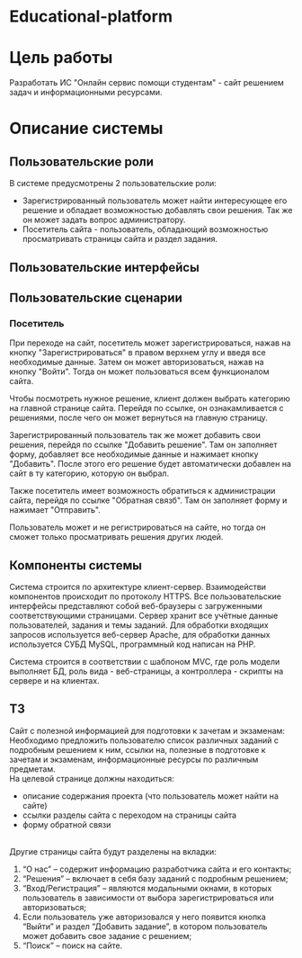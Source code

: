 # Educational-platform
# Цель работы

Разработать ИС "Онлайн сервис помощи студентам" - сайт решением задач и информационными ресурсами.

# Описание системы

## Пользовательские роли

В системе предусмотрены 2 пользовательские роли:

* Зарегистрированный пользователь может найти интересующее его решение и обладает возможностью добавлять свои решения. Так же он может задать вопрос администратору.
* Посетитель сайта - пользователь, обладающий возможностью просматривать страницы сайта и раздел задания.

## Пользовательские интерфейсы

## Пользовательские сценарии

### Посетитель

При переходе на сайт, посетитель может зарегистрироваться, нажав на кнопку "Зарегистрироваться" в правом верхнем углу и введя все необходимые данные. Затем он может авторизоваться, нажав на кнопку "Войти". Тогда он может пользоваться всем функционалом сайта.

Чтобы посмотреть нужное решение, клиент должен выбрать категорию на главной странице сайта. Перейдя по ссылке, он ознакамливается с решениями, после чего он может вернуться на главную страницу.

Зарегистрированный пользователь так же может добавить свои решения, перейдя по ссылке "Добавить решение". Там он заполняет форму, добавляет все необходимые данные и нажимает кнопку "Добавить". После этого его решение будет автоматически добавлен на сайт в ту категорию, которую он выбрал.

Также посетитель имеет возможность обратиться к администрации сайта, перейдя по ссылке "Обратная связб". Там он заполняет форму и нажимает "Отправить". 

Пользователь может и не регистрироваться на сайте, но тогда он сможет только просматривать решения других людей.


## Компоненты системы

Система строится по архитектуре клиент-сервер. Взаимодействи компонентов происходит по протоколу HTTPS. Все пользовательские интерфейсы представляют собой веб-браузеры с загруженными соответствующими страницами. Сервер хранит все учётные данные пользователей, задания и темы заданий. Для обработки входящих запросов используется веб-сервер Apache, для обработки данных используется СУБД MySQL, программный код написан на PHP.

Система строится в соответствии с шаблоном MVC, где роль модели выполняет БД, роль вида - веб-страницы, а контроллера - скрипты на сервере и на клиентах.

## ТЗ
Сайт с полезной информацией для подготовки к зачетам и экзаменам:
Необходимо предложить пользователю список различных заданий с подробным решением к ним, ссылки на, полезные в подготовке к зачетам и экзаменам, информационные ресурсы по различным предметам.
<br/>На целевой странице должны находиться:  
* описание содержания проекта (что пользователь может найти на сайте)
* ссылки разделы сайта с переходом на страницы сайта
* форму обратной связи

<br/>Другие страницы сайта будут разделены на вкладки:  
1)	  “О нас” – содержит информацию разработчика сайта и его контакты;
2)	  “Решения” – включает в себя базу заданий с подробным решением;
3)	  “Вход/Регистрация” – являются модальными окнами, в которых пользователь в зависимости от выбора зарегистрироваться или авторизоваться;
4)	  Если пользователь уже авторизовался у него появится кнопка “Выйти” и раздел “Добавить задание”, в котором пользователь может добавить свое задание с решением;
5)	  “Поиск” – поиск на сайте.
